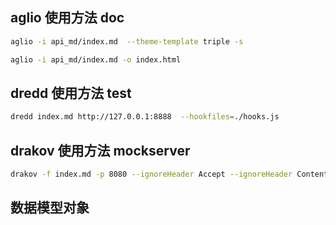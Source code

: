 ## aglio 使用方法 doc
```bash
aglio -i api_md/index.md  --theme-template triple -s

aglio -i api_md/index.md -o index.html

```

## dredd 使用方法 test
```bash
dredd index.md http://127.0.0.1:8888  --hookfiles=./hooks.js 

```

## drakov 使用方法 mockserver
```bash
drakov -f index.md -p 8080 --ignoreHeader Accept --ignoreHeader Content-Type 

```

## 数据模型对象

<!-- include(后台_产品接口.md) -->
<!-- include(后台_品类接口.md) -->
<!-- include(后台_用户接口.md) -->
<!-- include(后台_统计接口.md) -->
<!-- include(后台_订单接口.md) -->
<!-- include(门户_产品接口.md) -->
<!-- include(门户_支付接口.md) -->
<!-- include(门户_收货地址接口.md) -->
<!-- include(门户_用户接口.md) -->
<!-- include(门户_订单接口.md) -->
<!-- include(门户_购物车接口.mdn) -->
